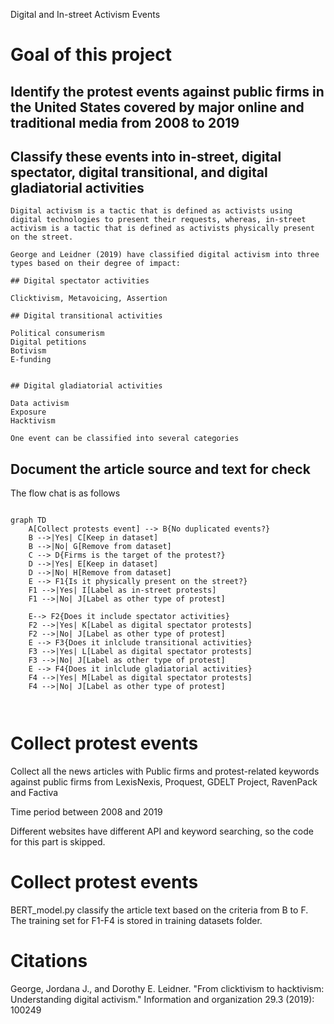 Digital and In-street Activism Events

# Goal of this project

## Identify the protest events against public firms in the United States covered by major online and traditional media from 2008 to 2019

## Classify these events into in-street, digital spectator, digital transitional, and digital gladiatorial activities

    Digital activism is a tactic that is defined as activists using digital technologies to present their requests, whereas, in-street activism is a tactic that is defined as activists physically present on the street. 
    
    George and Leidner (2019) have classified digital activism into three types based on their degree of impact:
    
    ## Digital spectator activities
    
    Clicktivism, Metavoicing, Assertion
    
    ## Digital transitional activities
    
    Political consumerism
    Digital petitions
    Botivism
    E-funding
    
    
    ## Digital gladiatorial activities
    
    Data activism
    Exposure
    Hacktivism

    One event can be classified into several categories

## Document the article source and text for check

The flow chat is as follows

```mermaid

graph TD
    A[Collect protests event] --> B{No duplicated events?}
    B -->|Yes| C[Keep in dataset]
    B -->|No| G[Remove from dataset]
    C --> D{Firms is the target of the protest?}
    D -->|Yes| E[Keep in dataset]
    D -->|No| H[Remove from dataset]
    E --> F1{Is it physically present on the street?}
    F1 -->|Yes| I[Label as in-street protests]
    F1 -->|No| J[Label as other type of protest]

    E--> F2{Does it include spectator activities}
    F2 -->|Yes| K[Label as digital spectator protests]
    F2 -->|No| J[Label as other type of protest]
    E --> F3{Does it inlclude transitional activities}
    F3 -->|Yes| L[Label as digital spectator protests]
    F3 -->|No| J[Label as other type of protest]
    E --> F4{Does it inlclude gladiatorial activities}
    F4 -->|Yes| M[Label as digital spectator protests]
    F4 -->|No| J[Label as other type of protest]

 

```
# Collect protest events

Collect all the news articles with Public firms and protest-related keywords against public firms from LexisNexis, Proquest, GDELT Project, RavenPack and Factiva

Time period between 2008 and 2019

Different websites have different API and keyword searching, so the code for this part is skipped. 

# Collect protest events

BERT_model.py classify the article text based on the criteria from B to F. 
The training set for F1-F4 is stored in training datasets folder. 


# Citations
George, Jordana J., and Dorothy E. Leidner. "From clicktivism to hacktivism: Understanding digital activism." Information and organization 29.3 (2019): 100249




